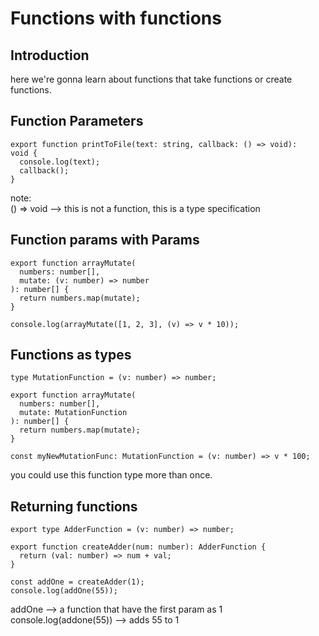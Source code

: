 # Functions with functions

## Introduction

here we're gonna learn about functions that take functions or create functions.

## Function Parameters

```
export function printToFile(text: string, callback: () => void):     void {
  console.log(text);
  callback();
}
```

note:
<br>
() => void --> this is not a function, this is a type specification

## Function params with Params

```
export function arrayMutate(
  numbers: number[],
  mutate: (v: number) => number
): number[] {
  return numbers.map(mutate);
}

console.log(arrayMutate([1, 2, 3], (v) => v * 10));
```

## Functions as types

```
type MutationFunction = (v: number) => number;

export function arrayMutate(
  numbers: number[],
  mutate: MutationFunction
): number[] {
  return numbers.map(mutate);
}

const myNewMutationFunc: MutationFunction = (v: number) => v * 100;
```

you could use this function type more than once.

## Returning functions

```
export type AdderFunction = (v: number) => number;

export function createAdder(num: number): AdderFunction {
  return (val: number) => num + val;
}

const addOne = createAdder(1);
console.log(addOne(55));
```

addOne --> a function that have the first param as 1
<br>
console.log(addone(55)) --> adds 55 to 1
